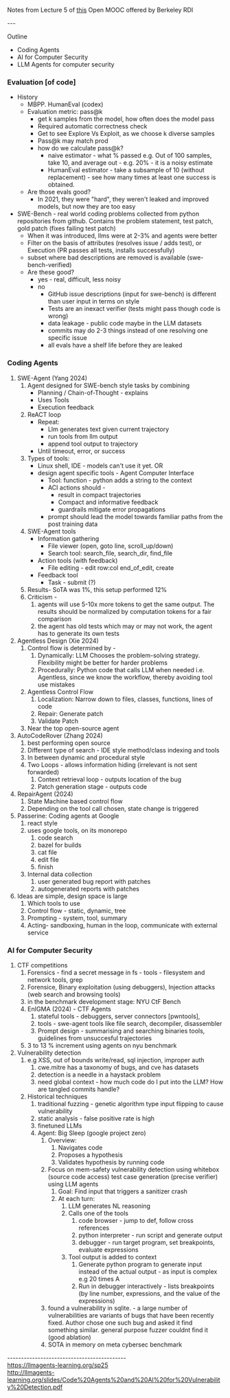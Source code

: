 Notes from Lecture 5 of [this](https://llmagents-learning.org/sp25) Open MOOC offered by Berkeley RDI  

\---

  
Outline

*   Coding Agents
*   AI for Computer Security
*   LLM Agents for computer security

  

### Evaluation \[of code\]

*   History
    *   MBPP. HumanEval (codex)
    *   Evaluation metric: pass@k
        *   get k samples from the model, how often does the model pass
        *   Required automatic correctness check
        *   Get to see Explore Vs Exploit, as we choose k diverse samples
        *   Pass@k may match prod
        *   how do we calculate pass@k?
            *   naive estimator - what % passed e.g. Out of 100 samples, take 10, and average out - e.g. 20% - it is a noisy estimate
            *   HumanEval estimator - take a subsample of 10 (without replacement) - see how many times at least one success is obtained.
    *   Are those evals good?
        *   In 2021, they were "hard", they weren't leaked and improved models, but now they are too easy
*   SWE-Bench - real world coding problems collected from python repositories from github. Contains the problem statement, test patch, gold patch (fixes failing test patch)
    *   When it was introduced, llms were at 2-3% and agents were better
    *   Filter on the basis of attributes (resolves issue / adds test), or Execution (PR passes all tests, installs successfully)
    *   subset where bad descriptions are removed is available (swe-bench-verified)
    *   Are these good?
        *   yes - real, difficult, less noisy
        *   no
            *   GitHub issue descriptions (input for swe-bench) is different than user input in terms on style
            *   Tests are an inexact verifier (tests might pass though code is wrong)
            *   data leakage - public code maybe in the LLM datasets
            *   commits may do 2-3 things instead of one resolving one specific issue
            *   all evals have a shelf life before they are leaked

  
  

### Coding Agents

1.  SWE-Agent (Yang 2024)
    1.  Agent designed for SWE-bench style tasks by combining
        *   Planning / Chain-of-Thought - explains
        *   Uses Tools
        *   Execution feedback
    2.  ReACT loop
        *   Repeat:
            *   Llm generates text given current trajectory
            *   run tools from llm output
            *   append tool output to trajectory
        *   Until timeout, error, or success
    3.  Types of tools:
        *   Linux shell, IDE - models can't use it yet. OR
        *   design agent specific tools - Agent Computer Interface
            *   Tool: function - python adds a string to the context
            *   ACI actions should -
                *   result in compact trajectories
                *   Compact and informative feedback
                *   guardrails mitigate error propagations
            *   prompt should lead the model towards familiar paths from the post training data
    4.  SWE-Agent tools
        *   Information gathering
            *   File viewer (open, goto line, scroll\_up/down)
            *   Search tool: search\_file, search\_dir, find\_file
        *   Action tools (with feedback)
            *   File editing - edit row:col <text> end\_of\_edit, create <filename>
        *   Feedback tool
            *   Task - submit (?)
    5.  Results- SoTA was 1%, this setup performed 12%
    6.  Criticism -
        1.  agents will use 5-10x more tokens to get the same output. The results should be normalized by computation tokens for a fair comparison
        2.  the agent has old tests which may or may not work, the agent has to generate its own tests
2.  Agentless Design (Xie 2024)
    1.  Control flow is determined by -
        1.  Dynamically: LLM Chooses the problem-solving strategy. Flexibility might be better for harder problems
        2.  Procedurally: Python code that calls LLM when needed i.e. Agentless, since we know the workflow, thereby avoiding tool use mistakes
    2.  Agentless Control Flow
        1.  Localization: Narrow down to files, classes, functions, lines of code
        2.  Repair: Generate patch
        3.  Validate Patch
    3.  Near the top open-source agent
3.  AutoCodeRover (Zhang 2024)
    1.  best performing open source
    2.  Different type of search - IDE style method/class indexing and tools
    3.  In between dynamic and procedural style
    4.  Two Loops - allows information hiding (irrelevant is not sent forwarded)
        1.  Context retrieval loop - outputs location of the bug
        2.  Patch generation stage - outputs code
4.  RepairAgent (2024)
    1.  State Machine based control flow
    2.  Depending on the tool call chosen, state change is triggered
5.  Passerine: Coding agents at Google
    1.  react style
    2.  uses google tools, on its monorepo
        1.  code search
        2.  bazel for builds
        3.  cat file
        4.  edit file
        5.  finish
    3.  Internal data collection
        1.  user generated bug report with patches
        2.  autogenerated reports with patches
6.  Ideas are simple, design space is large
    1.  Which tools to use
    2.  Control flow - static, dynamic, tree
    3.  Prompting - system, tool, summary
    4.  Acting- sandboxing, human in the loop, communicate with external service

  
  

### AI for Computer Security

1.  CTF competitions
    1.  Forensics - find a secret message in fs - tools - filesystem and network tools, grep
    2.  Forensice, Binary exploitation (using debuggers), Injection attacks (web search and browsing tools)
    3.  in the benchmark development stage: NYU CtF Bench
    4.  EnIGMA (2024) - CTF Agents
        1.  stateful tools - debuggers, server connectors \[pwntools\],
        2.  tools - swe-agent tools like file search, decompiler, disassembler
        3.  Prompt design - summarising and searching binaries tools, guidelines from unsuccesful trajectories
    5.  3 to 13 % increment using agents on nyu benchmark
2.  Vulnerability detection
    1.  e.g XSS, out of bounds write/read, sql injection, improper auth
        1.  cwe.mitre has a taxonomy of bugs, and cve has datasets
        2.  detection is a needle in a haystack problem
        3.  need global context - how much code do I put into the LLM? How are tangled commits handle?
    2.  Historical techniques
        1.  traditional fuzzing - genetic algorithm type input flipping to cause vulnerability
        2.  static analysis - false positive rate is high
        3.  finetuned LLMs
        4.  Agent: Big Sleep (google project zero)
            1.  Overview:
                1.  Navigates code
                2.  Proposes a hypothesis
                3.  Validates hypothesis by running code
            2.  Focus on mem-safety vulnerability detection using whitebox (source code access) test case generation (precise verifier) using LLM agents
                1.  Goal: Find input that triggers a sanitizer crash
                2.  At each turn:
                    1.  LLM generates NL reasoning
                    2.  Calls one of the tools
                        1.  code browser - jump to def, follow cross references
                        2.  python interpreter - run script and generate output
                        3.  debugger - run target program, set breakpoints, evaluate expressions
                    3.  Tool output is added to context
                        1.  Generate python program to generate input instead of the actual output - as input is complex e.g 20 times A
                        2.  Run in debugger interactively - lists breakpoints (by line number, expressions, and the value of the expressions)
            3.  found a vulnerability in sqlite. - a large number of vulnerabilities are variants of bugs that have been recently fixed. Author chose one such bug and asked it find something similar. general purpose fuzzer couldnt find it (good ablation)
            4.  SOTA in memory on meta cybersec benchmark

  
  
  
  
  
  
  
  
  
  
  
  
  
  
  
  
  
  
  
  
  
  
  
  
  
  
  
  
  
  
  
  
  
  
  
  
  
  
  
  
  
  
  
  
  
  
  
  
  
  
  
  
  
  
  
  
  
  
  
\-------------------------------------------  
https://llmagents-learning.org/sp25  
http://llmagents-learning.org/slides/Code%20Agents%20and%20AI%20for%20Vulnerability%20Detection.pdf
